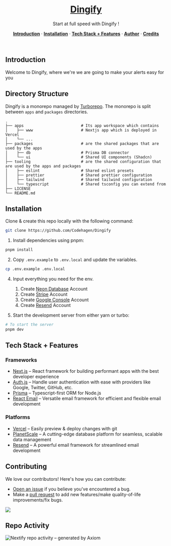<a href="https://github.com/Codehagen/Dingify">
  <!-- <img alt="Dingify" src="public/og.jpg"> -->
  <h1 align="center">Dingify</h1>
</a>

<p align="center">
  Start at full speed with Dingify !
</p>


<p align="center">
  <a href="#introduction"><strong>Introduction</strong></a> ·
  <a href="#installation"><strong>Installation</strong></a> ·
  <a href="#tech-stack--features"><strong>Tech Stack + Features</strong></a> ·
  <a href="#author"><strong>Author</strong></a> ·
  <a href="#credits"><strong>Credits</strong></a>
</p>
<br/>

## Introduction

Welcome to Dingify, where we're we are going to make your alerts easy for you

## Directory Structure

Dingify is a monorepo managed by [Turborepo](https://turbo.build/repo). The monorepo is split between `apps` and `packages` directories.

    .
    ├── apps                         # Its app workspace which contains
    │    ├── www                     # Nextjs app which is deployed in Vercel
    │    └── ...
    ├── packages                     # are the shared packages that are used by the apps 
    │    ├── db                      # Prisma DB connector
    │    └── ui                      # Shared UI components (Shadcn)
    ├── tooling                      # are the shared configuration that are used by the apps and packages
    │    ├── eslint                  # Shared eslint presets
    │    ├── prettier                # Shared prettier configuration
    │    ├── tailwind                # Shared tailwind configuration
    │    └── typescript              # Shared tsconfig you can extend from
    ├── LICENSE
    └── README.md

## Installation

Clone & create this repo locally with the following command:

```bash
git clone https://github.com/Codehagen/Dingify
```

1. Install dependencies using pnpm:

```sh
pnpm install
```

2. Copy `.env.example` to `.env.local` and update the variables.

```sh
cp .env.example .env.local
```

4. Input everything you need for the env.

   1. Create [Neon Database](https://neon.tech/) Account
   2. Create [Stripe](https://stripe.com) Account
   3. Create [Google Console](https://console.cloud.google.com/) Account
   4. Create [Resend](https://resend.com/) Account

5. Start the development server from either yarn or turbo:

```sh
# To start the server
pnpm dev
```

## Tech Stack + Features

### Frameworks

- [Next.js](https://nextjs.org/) – React framework for building performant apps with the best developer experience
- [Auth.js](https://authjs.dev/) – Handle user authentication with ease with providers like Google, Twitter, GitHub, etc.
- [Prisma](https://www.prisma.io/) – Typescript-first ORM for Node.js
- [React Email](https://react.email/) – Versatile email framework for efficient and flexible email development

### Platforms

- [Vercel](https://vercel.com/) – Easily preview & deploy changes with git
- [PlanetScale](https://planetscale.com/) – A cutting-edge database platform for seamless, scalable data management
- [Resend](https://resend.com/) – A powerful email framework for streamlined email development

## Contributing

We love our contributors! Here's how you can contribute:

- [Open an issue](https://github.com/Codehagen/Dingify/issues) if you believe you've encountered a bug.
- Make a [pull request](https://github.com/Codehagen/Dingify/pull) to add new features/make quality-of-life improvements/fix bugs.

<a href="https://github.com/Codehagen/Dingify/graphs/contributors">
  <img src="https://contrib.rocks/image?repo=Codehagen/Dingify" />
</a>

## Repo Activity

![Nextify repo activity – generated by Axiom](https://repobeats.axiom.co/api/embed/ca3e357dc3abec5d0e392ee4d10896f5a8fdecb1.svg "Repobeats analytics image")